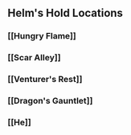 
## Helm's Hold Locations

### [[Hungry Flame]]
### [[Scar Alley]]

### [[Venturer's Rest]]

### [[Dragon's Gauntlet]]

### [[He]]